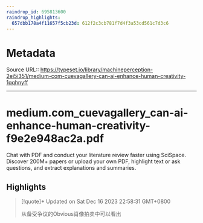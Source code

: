 ```yaml
---
raindrop_id: 695813600
raindrop_highlights:
  657dbb178a4f11657f5cb23d: 612f2c3cb781f7d4f3a53cd561c7d3c6
---
```


# Metadata
Source URL:: https://typeset.io/library/machineperception-2ei5i351/medium-com-cuevagallery-can-ai-enhance-human-creativity-1qqhnyff


---
# medium.com_cuevagallery_can-ai-enhance-human-creativity-f9e2e948ac2a.pdf

Chat with PDF and conduct your literature review faster using SciSpace. Discover 200M+ papers or upload your own PDF, highlight text or ask questions, and extract explanations and summaries.

## Highlights

> [!quote]+ Updated on Sat Dec 16 2023 22:58:31 GMT+0800
>
> 从备受争议的Obvious肖像拍卖中可以看出
